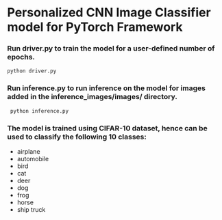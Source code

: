 # Personalized CNN Image Classifier model for PyTorch Framework

### Run driver.py to train the model for a user-defined number of epochs.
```python driver.py```
### Run inference.py to run inference on the model for images added in the inference_images/images/ directory.
``` python inference.py```
### The model is trained using CIFAR-10 dataset, hence can be used to classify the following 10 classes:
- airplane
- automobile
- bird
- cat
- deer
- dog
- frog
- horse
- ship
truck
